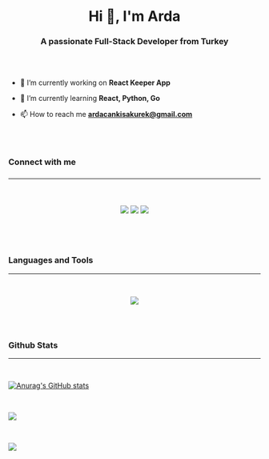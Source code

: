 <h1 style="font-weight: bold;" align="center">Hi 👋, I'm Arda</h1>
<h3 align="center">A passionate Full-Stack Developer from Turkey</h3>

<br>
<br>

- 🔭 I’m currently working on **React Keeper App**

- 🌱 I’m currently learning **React, Python, Go**

- 📫 How to reach me **ardacankisakurek@gmail.com**

<br>
<br>

<h3 style="font-weight: bold;" align="left">Connect with me<h3>

<hr>
<br>

<p align="center">
  <a href="https://skillicons.dev">
    <a href="https://www.linkedin.com/in/arda-can-kisakurek/"><img src="https://skillicons.dev/icons?i=linkedin" /></a>
    <a href="https://stackoverflow.com/users/18049575/arda-can-k%c4%b1sak%c3%bcrek"><img src="https://skillicons.dev/icons?i=stackoverflow" /></a>
    <a href="#"><img src="https://skillicons.dev/icons?i=instagram" /></a>
  </a>
</p>

<br>
<br>

<h3 style="font-weight: bold;" align="left">Languages and Tools</h3>

<hr>
<br>

<p align="center">
  <a href="https://skillicons.dev">
    <img src="https://skillicons.dev/icons?i=git,vscode,c,arduino,bootstrap,css,pug,figma,heroku,firebase,go,graphql,html,js,jquery,linux,md,mongodb,nextjs,nodejs,express,postgres,py,react,sass,vue,tailwind&perline=13" />
  </a>
</p>

<br>
<br>

<h3 style="font-weight: bold;" align="left">Github Stats</h3>

<hr>
<br>

[![Anurag's GitHub stats](https://github-readme-stats.vercel.app/api?username=cankskrk&theme=radical&hide_border=true)](https://github.com/anuraghazra/github-readme-stats)

<br>

![](https://github-readme-streak-stats.herokuapp.com/?user=cankskrk&theme=radical&hide_border=true)<br/>

<br>

[![](https://visitcount.itsvg.in/api?id=cankskrk&icon=6&color=11)](https://visitcount.itsvg.in)

<!-- Proudly created with GPRM ( https://gprm.itsvg.in ) -->
